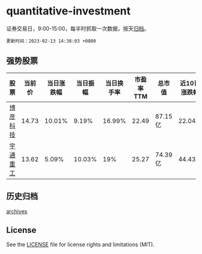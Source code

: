 # quantitative-investment

证券交易日，9:00-15:00，每半时抓取一次数据，按天[归档](archives)。

`更新时间：2023-02-13 14:38:03 +0800`

## 强势股票

|股票|当前价|当日涨跌幅|当日振幅|当日换手率|市盈率TTM|总市值|近10日涨跌幅|
|----|----|----|----|----|----|----|----|
|[博彦科技](https://xueqiu.com/S/SZ002649)|14.73|10.01%|9.19%|16.99%|22.49|87.15亿|22.04%|
|[宇通重工](https://xueqiu.com/S/SH600817)|13.62|5.09%|10.03%|19%|25.27|74.39亿|44.43%|

## 历史归档

[archives](archives)

## License

See the [LICENSE](LICENSE) file for license rights and limitations (MIT).